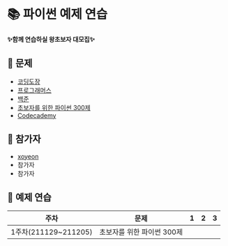 # 📚 파이썬 예제 연습

 **✨함께 연습하실 왕초보자 대모집✨**

## 🐣 문제
- [코딩도장](https://codingdojang.com/)
- [프로그래머스](https://programmers.co.kr/learn/challenges?tab=all_challenges)
- [백준](https://www.acmicpc.net/workbook/view/459)
- [초보자를 위한 파이썬 300제](https://wikidocs.net/book/922)
- [Codecademy](https://www.codecademy.com/catalog/language/python)

## 🐥 참가자
- [xoyeon](https://github.com/xoyeon/Practicing-Python-Examples)
- 참가자
- 참가자

## 🐤 예제 연습
|주차|문제|1|2|3|
|----|-----|-----|-----|----|
|1주차(211129~211205)|초보자를 위한 파이썬 300제|
